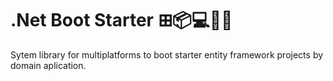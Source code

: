 # .Net Boot Starter ⊞📦💻📱🌐
<p>
Sytem library for multiplatforms to boot starter entity framework projects by domain aplication.
</p>
